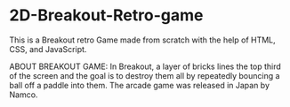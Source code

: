 # 2D-Breakout-Retro-game
This is a Breakout retro Game made from scratch with the help of HTML, CSS, and JavaScript. 

ABOUT BREAKOUT GAME: 
In Breakout, a layer of bricks lines the top third of the screen and the goal is to destroy them all by repeatedly bouncing a ball off a paddle into them. The arcade game was released in Japan by Namco.
